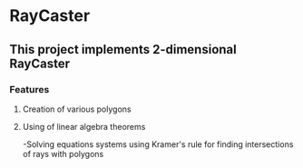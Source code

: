 # RayCaster

## This project implements 2-dimensional RayCaster

### Features
1. Creation of various polygons
2. Using of linear algebra theorems
   
   -Solving equations systems using Kramer's rule for finding intersections of rays with polygons
